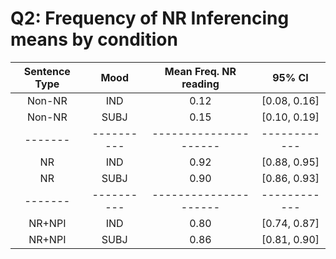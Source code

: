 # Q2: Frequency of NR Inferencing means by condition

| Sentence Type | Mood | Mean Freq. NR reading | 95% CI       |
| :-----------: | :--: | :-------------------: | :----------: |
| Non-NR  |    IND     | 0.12                  | [0.08, 0.16] |
| Non-NR  |    SUBJ    | 0.15                  | [0.10, 0.19] |
| ------- | ---------- | --------------------- | ------------ |
| NR      |    IND     | 0.92                  | [0.88, 0.95] |
| NR      |    SUBJ    | 0.90                  | [0.86, 0.93] |
| ------- | ---------- | --------------------- | ------------ |
| NR+NPI  |    IND     | 0.80                  | [0.74, 0.87] |
| NR+NPI  |    SUBJ    | 0.86                  | [0.81, 0.90] |
